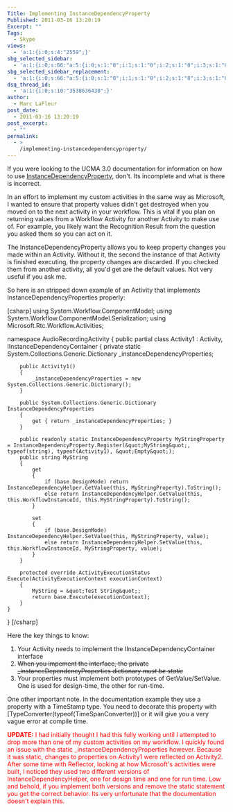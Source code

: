 ```yaml
---
Title: Implementing InstanceDependencyProperty
Published: 2011-03-16 13:20:19
Excerpt: ""
Tags:
  - Skype
views:
  - 'a:1:{i:0;s:4:"2559";}'
sbg_selected_sidebar:
  - 'a:1:{i:0;s:66:"a:5:{i:0;s:1:"0";i:1;s:1:"0";i:2;s:1:"0";i:3;s:1:"0";i:4;s:1:"0";}";}'
sbg_selected_sidebar_replacement:
  - 'a:1:{i:0;s:66:"a:5:{i:0;s:1:"0";i:1;s:1:"0";i:2;s:1:"0";i:3;s:1:"0";i:4;s:1:"0";}";}'
dsq_thread_id:
  - 'a:1:{i:0;s:10:"3538636430";}'
author:
  - Marc LaFleur
post_date:
  - 2011-03-16 13:20:19
post_excerpt:
  - ""
permalink:
  - >
    /implementing-instancedependencyproperty/
---
```

If you were looking to the UCMA 3.0 documentation for information on how to use <a href="http://msdn.microsoft.com/en-us/library/gg449634.aspx" target="_blank">InstanceDependencyProperty</a>, don't. Its incomplete and what is there is incorrect.

In an effort to implement my custom activities in the same way as Microsoft, I wanted to ensure that property values didn't get destroyed when you moved on to the next activity in your workflow. This is vital if you plan on returning values from a Workflow Activity for another Activity to make use of. For example, you likely want the Recognition Result from the question you asked them so you can act on it.

The InstanceDependencyProperty allows you to keep property changes you made within an Activity. Without it, the second the instance of that Activity is finished executing, the property changes are discarded. If you checked them from another activity, all you'd get are the default values. Not very useful if you ask me.

So here is an stripped down example of an Activity that implements InstanceDependencyProperties properly:

[csharp]
using System.Workflow.ComponentModel;
using System.Workflow.ComponentModel.Serialization;
using Microsoft.Rtc.Workflow.Activities;

namespace AudioRecordingActivity
{
    public partial class Activity1 : Activity, IInstanceDependencyContainer
    {
        private static System.Collections.Generic.Dictionary _instanceDependencyProperties;

        public Activity1()
        {
            _instanceDependencyProperties = new System.Collections.Generic.Dictionary();
        }

        public System.Collections.Generic.Dictionary InstanceDependencyProperties
        {
            get { return _instanceDependencyProperties; }
        }

        public readonly static InstanceDependencyProperty MyStringProperty = InstanceDependencyProperty.Register(&quot;MyString&quot;, typeof(string), typeof(Activity1), &quot;Empty&quot;);
        public string MyString
        {
            get
            {
                if (base.DesignMode) return InstanceDependencyHelper.GetValue(this, MyStringProperty).ToString();
                else return InstanceDependencyHelper.GetValue(this, this.WorkflowInstanceId, this.MyStringProperty).ToString();
            }

            set
            {
                if (base.DesignMode) InstanceDependencyHelper.SetValue(this, MyStringProperty, value);
                else return InstanceDependencyHelper.SetValue(this, this.WorkflowInstanceId, MyStringProperty, value);
            }
        }

        protected override ActivityExecutionStatus Execute(ActivityExecutionContext executionContext)
        {
            MyString = &quot;Test String&quot;;
            return base.Execute(executionContext);
        }
    }
}
[/csharp]

Here the key things to know:
<ol>
	<li>Your Activity needs to implement the IInstanceDependencyContainer interface</li>
	<li><del>When you impement the interface, the private _instanceDependencyProperties dictionary <em>must be static</em></del></li>
	<li>Your properties must implement both prototypes of GetValue/SetValue. One is used for design-time, the other for run-time.</li>
</ol>
One other important note. In the documentation example they use a property with a TimeStamp type. You need to decorate this property with [TypeConverter(typeof(TimeSpanConverter))] or it will give you a very vague error at compile time.

<span style="color: #ff0000;"><strong>UPDATE:</strong> I had initially thought I had this fully working until I attempted to drop more than one of my custom activities on my workflow. I quickly found an issue with the static _instanceDependencyProperties however. Because it was static, changes to properties on Activity1 were reflected on Activity2. After some time with Reflector, looking at how Microsoft's activities were built, I noticed they used two different versions of InstanceDependencyHelper, one for design time and one for run time. Low and behold, if you implement both versions and remove the static statement you get the correct behavior. Its very unfortunate that the documentation doesn't explain this. </span>